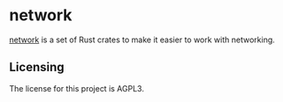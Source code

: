 # network

[network] is a set of Rust crates to make it easier to work with networking.


## Licensing

The license for this project is AGPL3.

[network]: https://github.com/lemonrock/network "network GitHub page"
